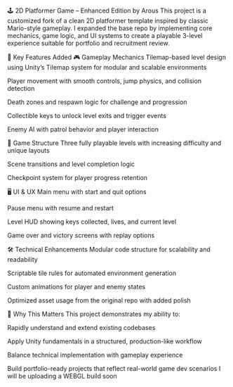 🕹️ 2D Platformer Game – Enhanced Edition by Arous
This project is a customized fork of a clean 2D platformer template inspired by classic Mario-style gameplay. I expanded the base repo by implementing core mechanics, game logic, and UI systems to create a playable 3-level experience suitable for portfolio and recruitment review.

🚀 Key Features Added
🎮 Gameplay Mechanics
Tilemap-based level design using Unity’s Tilemap system for modular and scalable environments

Player movement with smooth controls, jump physics, and collision detection

Death zones and respawn logic for challenge and progression

Collectible keys to unlock level exits and trigger events

Enemy AI with patrol behavior and player interaction

🧩 Game Structure
Three fully playable levels with increasing difficulty and unique layouts

Scene transitions and level completion logic

Checkpoint system for player progress retention

🖥️ UI & UX
Main menu with start and quit options

Pause menu with resume and restart

Level HUD showing keys collected, lives, and current level

Game over and victory screens with replay options

🛠️ Technical Enhancements
Modular code structure for scalability and readability

Scriptable tile rules for automated environment generation

Custom animations for player and enemy states

Optimized asset usage from the original repo with added polish

🎯 Why This Matters
This project demonstrates my ability to:

Rapidly understand and extend existing codebases

Apply Unity fundamentals in a structured, production-like workflow

Balance technical implementation with gameplay experience

Build portfolio-ready projects that reflect real-world game dev scenarios
I will be uploading a WEBGL build soon
